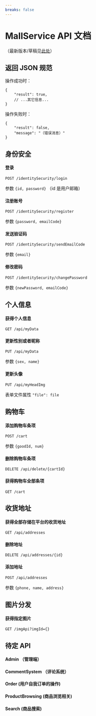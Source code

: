 ```yaml
---
breaks: false
---
```


# MallService API 文档

（最新版本/草稿见[此处](https://md.yuuza.net/8db-waSeSdW1NnyYmYZeYw)）

## 返回 JSON 规范

操作成功时：

```jsonc
{
    "result": true,
    // ...其它信息...
}
```

操作失败时：


```jsonc
{
    "result": false,
    "message": "（错误消息）"
}
```



## 身份安全

#### 登录
`POST /identitySecurity/login`

参数 `{id, password}` （id 是用户邮箱）

#### 注册账号
`POST /identitySecurity/register`

参数 `{password, emailCode}`

#### 发送验证码
`POST /identitySecurity/sendEmailCode`

参数 `{email}`

#### 修改密码
`POST /identitySecurity/changePassword`

参数 `{newPassword, emailCode}`



## 个人信息

#### 获得个人信息
`GET /api/myData`

#### 更新性别或者昵称
`PUT /api/myData`

参数 `{sex, name}`

#### 更新头像
`PUT /api/myHeadImg`

表单文件属性 `"file": file`



## 购物车

#### 添加购物车条项
`POST /cart`

参数 `{goodId, num}`

#### 删除购物车条项
`DELETE /api/delete/{cartId}`

#### 获得购物车全部条项
`GET /cart`



## 收货地址

#### 获得全部存储在平台的收货地址
`GET /api/addresses`

#### 删除地址
`DELETE /api/addresses/{id}`

#### 添加地址
`POST /api/addresses`

参数 `{phone, name, address}`



## 图片分发

#### 获得指定图片 
`GET /imgApi?imgId={}`



## 待定 API

#### Admin  （管理端）
#### CommentSystem   （评论系统） 
#### Order  (用户自我订单的操作)
#### ProductBrowsing   (商品浏览相关)
#### Search (商品搜索)
